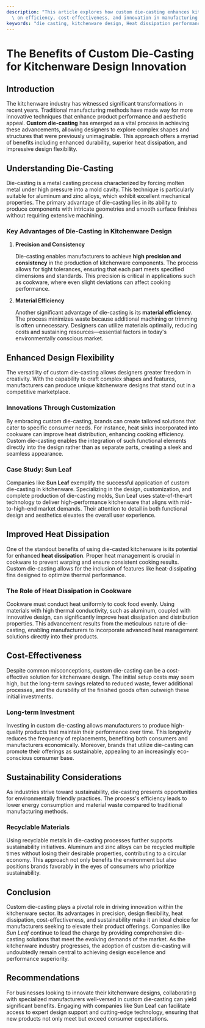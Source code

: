 ```yaml
---
description: "This article explores how custom die-casting enhances kitchenware design, focusing\
  \ on efficiency, cost-effectiveness, and innovation in manufacturing processes."
keywords: "die casting, kitchenware design, Heat dissipation performance, Heat sink"
---
```

# The Benefits of Custom Die-Casting for Kitchenware Design Innovation

## Introduction

The kitchenware industry has witnessed significant transformations in recent years. Traditional manufacturing methods have made way for more innovative techniques that enhance product performance and aesthetic appeal. **Custom die-casting** has emerged as a vital process in achieving these advancements, allowing designers to explore complex shapes and structures that were previously unimaginable. This approach offers a myriad of benefits including enhanced durability, superior heat dissipation, and impressive design flexibility.

## Understanding Die-Casting 

Die-casting is a metal casting process characterized by forcing molten metal under high pressure into a mold cavity. This technique is particularly suitable for aluminum and zinc alloys, which exhibit excellent mechanical properties. The primary advantage of die-casting lies in its ability to produce components with intricate geometries and smooth surface finishes without requiring extensive machining. 

### Key Advantages of Die-Casting in Kitchenware Design

1. **Precision and Consistency**
   
   Die-casting enables manufacturers to achieve **high precision and consistency** in the production of kitchenware components. The process allows for tight tolerances, ensuring that each part meets specified dimensions and standards. This precision is critical in applications such as cookware, where even slight deviations can affect cooking performance.

2. **Material Efficiency**

   Another significant advantage of die-casting is its **material efficiency**. The process minimizes waste because additional machining or trimming is often unnecessary. Designers can utilize materials optimally, reducing costs and sustaining resources—essential factors in today's environmentally conscious market.

## Enhanced Design Flexibility

The versatility of custom die-casting allows designers greater freedom in creativity. With the capability to craft complex shapes and features, manufacturers can produce unique kitchenware designs that stand out in a competitive marketplace. 

### Innovations Through Customization 

By embracing custom die-casting, brands can create tailored solutions that cater to specific consumer needs. For instance, heat sinks incorporated into cookware can improve heat distribution, enhancing cooking efficiency. Custom die-casting enables the integration of such functional elements directly into the design rather than as separate parts, creating a sleek and seamless appearance.

### Case Study: Sun Leaf

Companies like **Sun Leaf** exemplify the successful application of custom die-casting in kitchenware. Specializing in the design, customization, and complete production of die-casting molds, Sun Leaf uses state-of-the-art technology to deliver high-performance kitchenware that aligns with mid-to-high-end market demands. Their attention to detail in both functional design and aesthetics elevates the overall user experience.

## Improved Heat Dissipation

One of the standout benefits of using die-casted kitchenware is its potential for enhanced **heat dissipation**. Proper heat management is crucial in cookware to prevent warping and ensure consistent cooking results. Custom die-casting allows for the inclusion of features like heat-dissipating fins designed to optimize thermal performance.

### The Role of Heat Dissipation in Cookware

Cookware must conduct heat uniformly to cook food evenly. Using materials with high thermal conductivity, such as aluminum, coupled with innovative design, can significantly improve heat dissipation and distribution properties. This advancement results from the meticulous nature of die-casting, enabling manufacturers to incorporate advanced heat management solutions directly into their products.

## Cost-Effectiveness

Despite common misconceptions, custom die-casting can be a cost-effective solution for kitchenware design. The initial setup costs may seem high, but the long-term savings related to reduced waste, fewer additional processes, and the durability of the finished goods often outweigh these initial investments.

### Long-term Investment

Investing in custom die-casting allows manufacturers to produce high-quality products that maintain their performance over time. This longevity reduces the frequency of replacements, benefiting both consumers and manufacturers economically. Moreover, brands that utilize die-casting can promote their offerings as sustainable, appealing to an increasingly eco-conscious consumer base.

## Sustainability Considerations

As industries strive toward sustainability, die-casting presents opportunities for environmentally friendly practices. The process's efficiency leads to lower energy consumption and material waste compared to traditional manufacturing methods.

### Recyclable Materials

Using recyclable metals in die-casting processes further supports sustainability initiatives. Aluminum and zinc alloys can be recycled multiple times without losing their desirable properties, contributing to a circular economy. This approach not only benefits the environment but also positions brands favorably in the eyes of consumers who prioritize sustainability.

## Conclusion

Custom die-casting plays a pivotal role in driving innovation within the kitchenware sector. Its advantages in precision, design flexibility, heat dissipation, cost-effectiveness, and sustainability make it an ideal choice for manufacturers seeking to elevate their product offerings. Companies like _Sun Leaf_ continue to lead the charge by providing comprehensive die-casting solutions that meet the evolving demands of the market. As the kitchenware industry progresses, the adoption of custom die-casting will undoubtedly remain central to achieving design excellence and performance superiority.

## Recommendations

For businesses looking to innovate their kitchenware designs, collaborating with specialized manufacturers well-versed in custom die-casting can yield significant benefits. Engaging with companies like Sun Leaf can facilitate access to expert design support and cutting-edge technology, ensuring that new products not only meet but exceed consumer expectations.
